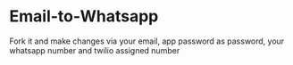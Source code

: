 # Email-to-Whatsapp
Fork it and make changes via your email, app password as password, your whatsapp number and twilio assigned number